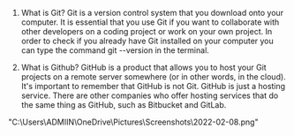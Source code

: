1. What is Git?
Git is a version control system that you download onto your computer. 
It is essential that you use Git if you want to collaborate with other developers on a coding project or work on your own project.
In order to check if you already have Git installed on your computer you can type the command git --version in the terminal.

2. What is Github?
GitHub is a product that allows you to host your Git projects on a remote server somewhere (or in other words, in the cloud).
It's important to remember that GitHub is not Git. GitHub is just a hosting service. 
There are other companies who offer hosting services that do the same thing as GitHub, such as Bitbucket and GitLab.

"C:\Users\ADMIIN\OneDrive\Pictures\Screenshots\2022-02-08.png"
